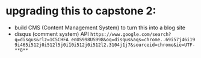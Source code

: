 # upgrading this to capstone 2:

 - build CMS (Content Management System) to turn this into a blog site
 - disqus (comment system) API `https://www.google.com/search?q=disqus&rlz=1C5CHFA_enUS998US998&oq=disqus&aqs=chrome..69i57j46i199i465i512j0i512l5j0i10i512j0i512l2.3104j1j7&sourceid=chrome&ie=UTF-**8**`
